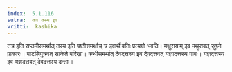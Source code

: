 ```yaml
---
index:  5.1.116
sutra:  तत्र तस्य इव
vritti:  kashika 
---
```


तत्र इति सप्तमीसमर्थात् तस्य इति षष्ठीसमर्थाच् च इवार्थे वतिः प्रत्ययो भवति। मथुरायाम् इव मथुरावत् स्रुघ्ने प्राकारः। पाटलिपुत्रवत् साकेते परिखा। षष्थीसमर्थात् देवदत्तस्य इव देवदत्तवत् यज्ञादत्तस्य गावः। यज्ञदत्तस्य इव यज्ञदत्तवत् देवदत्तस्य दन्ताः।

